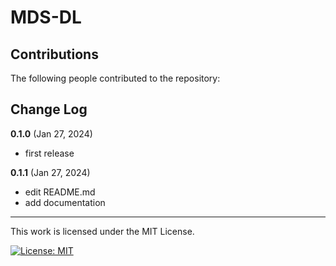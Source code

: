 # MDS-DL

## Contributions
The following people contributed to the repository:


## Change Log

<b>0.1.0</b> (Jan 27, 2024)
- first release

<b>0.1.1</b> (Jan 27, 2024)
- edit README.md
- add documentation


<hr>
This work is licensed under the MIT License.

[![License: MIT](https://img.shields.io/badge/License-MIT-yellow.svg)](https://opensource.org/licenses/MIT)


